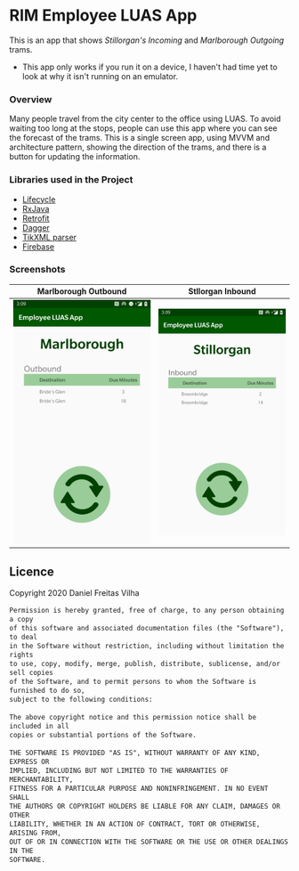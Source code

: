 # RIM Employee LUAS App
This is an app that shows *Stillorgan's Incoming* and *Marlborough Outgoing* trams.

* This app only works if you run it on a device, I haven't had time yet to look at why it isn't running on an emulator.

### Overview
Many people travel from the city center to the office using LUAS. To avoid waiting too long at the stops, people can use this app where you can see the forecast of the trams. This is a single screen app, using MVVM and architecture pattern, showing the direction of the trams, and there is a button for updating the information.

### Libraries used in the Project
- [Lifecycle](https://developer.android.com/jetpack/androidx/releases/lifecycle)
- [RxJava](https://github.com/ReactiveX/RxAndroid)
- [Retrofit](https://square.github.io/retrofit/)
- [Dagger](https://github.com/google/dagger)
- [TikXML parser](https://github.com/Tickaroo/tikxml)
- [Firebase](https://firebase.google.com)

### Screenshots
Marlborough Outbound | Stllorgan Inbound
--- | ---
![Marlborough](/image/Screenshot_20200621-030920.jpg) | ![Stillorgan](/image/Screenshot_20200621-150908.jpg)

## Licence
Copyright 2020 Daniel Freitas Vilha

```
Permission is hereby granted, free of charge, to any person obtaining a copy
of this software and associated documentation files (the "Software"), to deal
in the Software without restriction, including without limitation the rights
to use, copy, modify, merge, publish, distribute, sublicense, and/or sell copies
of the Software, and to permit persons to whom the Software is furnished to do so,
subject to the following conditions:

The above copyright notice and this permission notice shall be included in all
copies or substantial portions of the Software.

THE SOFTWARE IS PROVIDED "AS IS", WITHOUT WARRANTY OF ANY KIND, EXPRESS OR
IMPLIED, INCLUDING BUT NOT LIMITED TO THE WARRANTIES OF MERCHANTABILITY,
FITNESS FOR A PARTICULAR PURPOSE AND NONINFRINGEMENT. IN NO EVENT SHALL
THE AUTHORS OR COPYRIGHT HOLDERS BE LIABLE FOR ANY CLAIM, DAMAGES OR OTHER
LIABILITY, WHETHER IN AN ACTION OF CONTRACT, TORT OR OTHERWISE, ARISING FROM,
OUT OF OR IN CONNECTION WITH THE SOFTWARE OR THE USE OR OTHER DEALINGS IN THE
SOFTWARE.
```
